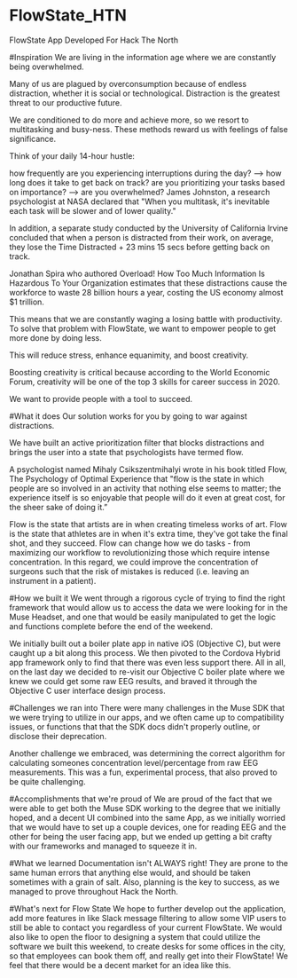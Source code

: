 # FlowState_HTN
FlowState App Developed For Hack The North

#Inspiration
We are living in the information age where we are constantly being overwhelmed.

Many of us are plagued by overconsumption because of endless distraction, whether it is social or technological. Distraction is the greatest threat to our productive future.

We are conditioned to do more and achieve more, so we resort to multitasking and busy-ness. These methods reward us with feelings of false significance.

Think of your daily 14-hour hustle:

how frequently are you experiencing interruptions during the day? --> how long does it take to get back on track?
are you prioritizing your tasks based on importance? --> are you overwhelmed?
James Johnston, a research psychologist at NASA declared that "When you multitask, it's inevitable each task will be slower and of lower quality."

In addition, a separate study conducted by the University of California Irvine concluded that when a person is distracted from their work, on average, they lose the Time Distracted + 23 mins 15 secs before getting back on track.

Jonathan Spira who authored Overload! How Too Much Information Is Hazardous To Your Organization estimates that these distractions cause the workforce to waste 28 billion hours a year, costing the US economy almost $1 trillion.

This means that we are constantly waging a losing battle with productivity. To solve that problem with FlowState, we want to empower people to get more done by doing less.

This will reduce stress, enhance equanimity, and boost creativity.

Boosting creativity is critical because according to the World Economic Forum, creativity will be one of the top 3 skills for career success in 2020.

We want to provide people with a tool to succeed.

#What it does
Our solution works for you by going to war against distractions.

We have built an active prioritization filter that blocks distractions and brings the user into a state that psychologists have termed flow.

A psychologist named Mihaly Csikszentmihalyi wrote in his book titled Flow, The Psychology of Optimal Experience that "flow is the state in which people are so involved in an activity that nothing else seems to matter; the experience itself is so enjoyable that people will do it even at great cost, for the sheer sake of doing it.”

Flow is the state that artists are in when creating timeless works of art. Flow is the state that athletes are in when it's extra time, they've got take the final shot, and they succeed. Flow can change how we do tasks - from maximizing our workflow to revolutionizing those which require intense concentration. In this regard, we could improve the concentration of surgeons such that the risk of mistakes is reduced (i.e. leaving an instrument in a patient).

#How we built it
We went through a rigorous cycle of trying to find the right framework that would allow us to access the data we were looking for in the Muse Headset, and one that would be easily manipulated to get the logic and functions complete before the end of the weekend.

We initially built out a boiler plate app in native iOS (Objective C), but were caught up a bit along this process. We then pivoted to the Cordova Hybrid app framework only to find that there was even less support there. All in all, on the last day we decided to re-visit our Objective C boiler plate where we knew we could get some raw EEG results, and braved it through the Objective C user interface design process.

#Challenges we ran into
There were many challenges in the Muse SDK that we were trying to utilize in our apps, and we often came up to compatibility issues, or functions that that the SDK docs didn't properly outline, or disclose their deprecation.

Another challenge we embraced, was determining the correct algorithm for calculating someones concentration level/percentage from raw EEG measurements. This was a fun, experimental process, that also proved to be quite challenging.

#Accomplishments that we're proud of
We are proud of the fact that we were able to get both the Muse SDK working to the degree that we initially hoped, and a decent UI combined into the same App, as we initially worried that we would have to set up a couple devices, one for reading EEG and the other for being the user facing app, but we ended up getting a bit crafty with our frameworks and managed to squeeze it in.

#What we learned
Documentation isn't ALWAYS right! They are prone to the same human errors that anything else would, and should be taken sometimes with a grain of salt. Also, planning is the key to success, as we managed to prove throughout Hack the North.

#What's next for Flow State
We hope to further develop out the application, add more features in like Slack message filtering to allow some VIP users to still be able to contact you regardless of your current FlowState. We would also like to open the floor to designing a system that could utilize the software we built this weekend, to create desks for some offices in the city, so that employees can book them off, and really get into their FlowState! We feel that there would be a decent market for an idea like this.



